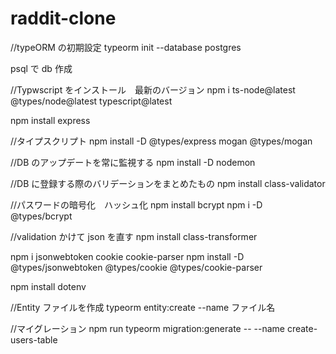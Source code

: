 # raddit-clone

//typeORM の初期設定
typeorm init --database postgres

psql で db 作成

//Typwscript をインストール　最新のバージョン
npm i ts-node@latest @types/node@latest typescript@latest

npm install express

//タイプスクリプト
npm install -D @types/express mogan @types/mogan

//DB のアップデートを常に監視する
npm install -D nodemon

//DB に登録する際のバリデーションをまとめたもの
npm install class-validator

//パスワードの暗号化　ハッシュ化
npm install bcrypt
npm i -D @types/bcrypt

//validation かけて json を直す
npm install class-transformer

npm i jsonwebtoken cookie cookie-parser
npm install -D @types/jsonwebtoken @types/cookie @types/cookie-parser

npm install dotenv

//Entity ファイルを作成
typeorm entity:create --name ファイル名

//マイグレーション
npm run typeorm migration:generate -- --name create-users-table
